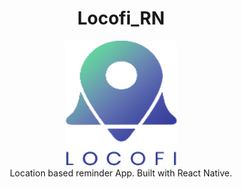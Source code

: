 <h1 align="center"> Locofi_RN </h1>

<p align="center">
  <img src="https://raw.githubusercontent.com/NihalSargaiya9/locofi_RN/master/src/images/Logo.png" width="180" height="200">
 <br> Location based reminder App. Built with React Native.
</p>

